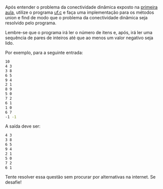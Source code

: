 Após entender o problema da conectividade dinâmica exposto na <a href="https://gitlab.com/ds143-alexkutzke/material/-/blob/main/aula_01.md#aula-01-estudo-de-caso-union-find">primeira aula</a>, utilize o programa <a href="https://gitlab.com/ds143-alexkutzke/material/-/blob/main/01/uf.c">uf.c</a> e faça 
uma implementação para os métodos union e find de modo que o problema da conectividade dinâmica seja resolvido pelo programa.

Lembre-se que o programa irá ler o número de itens e, após, irá ler uma sequência de pares de inteiros até que ao menos um valor negativo seja lido.

Por exemplo, para a seguinte entrada:
```bash
10
4 3
3 8
6 5
9 4
2 1
8 9
5 0
7 2
6 1
1 0
6 7
-1 -1
```


A saída deve ser:
```bash
4 3
3 8
6 5
9 4
2 1
5 0
7 2
6 1
```
Tente resolver essa questão sem procurar por alternativas na internet. Se desafie!
